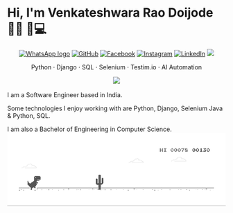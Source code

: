 # Hi, I'm Venkateshwara Rao Doijode 👋🏾 🏾‍💻

<p align="center">
	<a title="WhatsApp" href="https://commons.wikimedia.org/wiki/File:WhatsApp_logo.svg"><img width="80" alt="WhatsApp logo" src="https://upload.wikimedia.org/wikipedia/commons/thumb/f/f7/WhatsApp_logo.svg/128px-WhatsApp_logo.svg.png"></a>
	<a title="github" href="https://github.com/venkywarriors"><img src="https://img.shields.io/github/followers/venkywarriors.svg?label=GitHub&style=social" alt="GitHub"></a>
	<a title="facebook" href="https://www.facebook.com/619venky"><img src="https://img.shields.io/badge/Facebook-blue?style=flat&logo=facebook" alt="Facebook"></a> 
	<a title="Instagram" href="https://www.instagram.com/venkateshwara_rao/"><img src="https://img.shields.io/badge/Instagram-lightpink?style=flat&logo=Instagram" alt="Instagram"></a>
	<a title="linkedin" href="https://in.linkedin.com/in/venkateshwara-doijode"><img src="https://img.shields.io/badge/LinkedIn--_.svg?style=social&logo=linkedin" alt="LinkedIn"></a>
	<a title="Telegram Messenger" href="https://commons.wikimedia.org/wiki/File:Telegram_logo.svg"><img width="20" src="https://upload.wikimedia.org/wikipedia/commons/thumb/8/82/Telegram_logo.svg/512px-Telegram_logo.svg.png"></a>
<br/>
</p>

<p align="center">
	Python · Django · SQL · Selenium · Testim.io · AI Automation
</p>

<p align="center">
	<img src="https://github-readme-stats.vercel.app/api/?username=venkywarriors&show_icons=true&title_color=3380C4&icon_color=3380C4&text_color=edf2f7&bg_color=151515"></img>
</p>

I am a Software Engineer based in India.

Some technologies I enjoy working with are Python, Django, Selenium Java & Python, SQL.

I am also a Bachelor of Engineering in Computer Science.
<img align="left" src="https://github.com/venkywarriors/venkywarriors/blob/master/dino.gif"></a>


